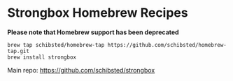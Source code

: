 # Strongbox Homebrew Recipes

**Please note that Homebrew support has been deprecated**

```
brew tap schibsted/homebrew-tap https://github.com/schibsted/homebrew-tap.git
brew install strongbox
```

Main repo: https://github.com/schibsted/strongbox
